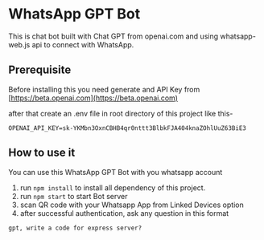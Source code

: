# WhatsApp GPT Bot

This is chat bot built with Chat GPT from openai.com and using whatsapp-web.js api to connect with WhatsApp.

## Prerequisite

Before installing this you need generate and API Key from [https://beta.openai.com](https://beta.openai.com)

after that create an .env file in root directory of this project like this-

```
OPENAI_API_KEY=sk-YKMbn3OxnCBHB4qr0nttt3BlbkFJA404knaZOhlUuZ63BiE3
```

## How to use it

You can use this WhatsApp GPT Bot with you whatsapp account

1. run `npm install` to install all dependency of this project.
2. run `npm start` to start Bot server
3. scan QR code with your Whatsapp App from Linked Devices option
4. after successful authentication, ask any question in this format

`gpt, write a code for express server?`
